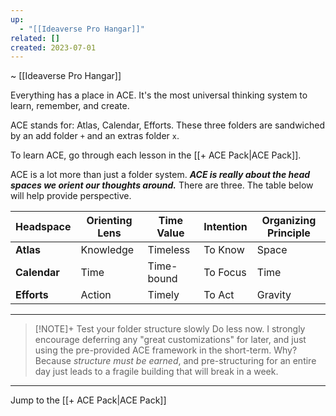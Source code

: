 ```yaml
---
up:
  - "[[Ideaverse Pro Hangar]]"
related: []
created: 2023-07-01
---
```

~ [[Ideaverse Pro Hangar]] 

Everything has a place in ACE. It's the most universal thinking system to learn, remember, and create. 

ACE stands for: Atlas, Calendar, Efforts. These three folders are sandwiched by an add folder `+` and an extras folder `x`. 

To learn ACE, go through each lesson in the [[+ ACE Pack|ACE Pack]].

ACE is a lot more than just a folder system. ***ACE is really about the head spaces we orient our thoughts around.*** There are three. The table below will help provide perspective. 

| Headspace    | Orienting Lens | Time Value | Intention | Organizing Principle |
| ------------ | -------------- | ---------- | --------- | -------------------- |
| **Atlas**    | Knowledge      | Timeless   | To Know   | Space                |
| **Calendar** | Time           | Time-bound | To Focus  | Time                 |
| **Efforts**  | Action         | Timely     | To Act    | Gravity              |

---

> [!NOTE]+ Test your folder structure slowly
> Do less now. I strongly encourage deferring any "great customizations" for later, and just using the pre-provided ACE framework in the short-term. Why? Because *structure must be earned*, and pre-structuring for an entire day just leads to a fragile building that will break in a week.

---

Jump to the [[+ ACE Pack|ACE Pack]] 